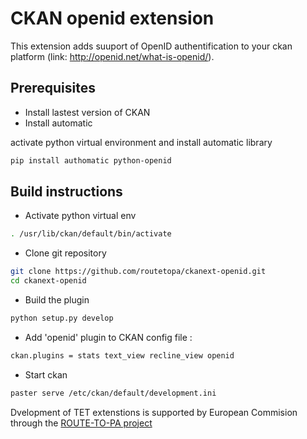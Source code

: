 # CKAN openid extension 

This extension adds suuport of OpenID authentification to your ckan platform (link: http://openid.net/what-is-openid/).

## Prerequisites

* Install lastest version of CKAN 
* Install automatic 

activate python virtual environment and install automatic library
```sh
pip install authomatic python-openid
```

## Build instructions 

* Activate python virtual env 

```sh
. /usr/lib/ckan/default/bin/activate
```

* Clone git repository

```sh
git clone https://github.com/routetopa/ckanext-openid.git
cd ckanext-openid
```

* Build the plugin

```sh
python setup.py develop
```

* Add 'openid' plugin to CKAN config file :
```sh
ckan.plugins = stats text_view recline_view openid
```

* Start ckan
```sh
paster serve /etc/ckan/default/development.ini
```


Dvelopment of TET extenstions is supported by European Commision through the [ROUTE-TO-PA project](http://routetopa.eu/)
